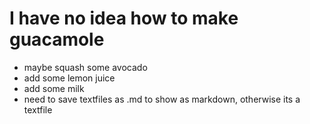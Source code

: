 # I have no idea how to make guacamole
- maybe squash some avocado
- add some lemon juice
- add some milk
- need to save textfiles as .md to show as markdown, otherwise its a textfile 
